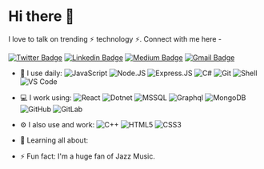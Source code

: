 # Hi there 👋

I love to talk on trending ⚡ technology ⚡.
Connect with me here -

[![Twitter Badge](https://img.shields.io/badge/-moses_cheboy-blue?style=plastic&logo=Twitter&logoColor=white&link=https://twitter.com/moses-cheboy/)](https://twitter.com/moses_cheboy)
[![Linkedin Badge](https://img.shields.io/badge/-cheboi-blue?style=plastic&logo=Linkedin&logoColor=white&link=https://www.linkedin.com/in/moses-cheboi/)](https://www.linkedin.com/in/moses-cheboi/)
[![Medium Badge](https://img.shields.io/badge/-@moscheb96-black?style=plastic&labelColor=000000&logo=Medium&link=https://medium.com/@moscheb96/)](https://medium.com/@moscheb96)
[![Gmail Badge](https://img.shields.io/badge/-moscheb96@gmail.com-c14438?style=plastic&logo=Gmail&logoColor=white&link=mailto:moscheb96@gmail.com)](mailto:moscheb96@gmail.com)

- 🚀 I use daily:
  ![JavaScript](https://img.shields.io/badge/-JavaScript-black?style=plastic&logo=javascript)
  ![Node.JS](https://img.shields.io/badge/-Node.JS-black?style=plastic&logo=Node.js)
  ![Express.JS](https://img.shields.io/badge/-Express.JS-c7b198?style=plastic&logo=Express.JS)
  ![C#](https://img.shields.io/badge/-Csharp-8fcfd1?style=plastic&logo=Csharp)
  ![Git](https://img.shields.io/badge/-Git-black?style=plastic&logo=git)
  ![Shell](https://img.shields.io/badge/-Shell-blasck?style=plastic&logo=Shell)
  ![VS Code](https://img.shields.io/badge/-VS%20Code-007ACC?style=plastic&logo=visual-studio-code)
- 💻 I work using:
  ![React](https://img.shields.io/badge/-React-3b2e5a?style=plastic&logo=react)
  ![Dotnet](https://img.shields.io/badge/-DotNet-092E20?style=plastic&logo=dotnet)
  ![MSSQL](https://img.shields.io/badge/-MsSQL-336791?style=plastic&logo=msssql)
  ![Graphql](https://img.shields.io/badge/-Graphql-E10098?style=plastic&logo=Graphql)
  ![MongoDB](https://img.shields.io/badge/-MongoDB-black?style=plastic&logo=mongodb)
  ![GitHub](https://img.shields.io/badge/-GitHub-181717?style=plastic&logo=github)
  ![GitLab](https://img.shields.io/badge/-GitLab-FCA121?style=plastic&logo=gitlab)
- ⚙️ I also use and work: ![C++](https://img.shields.io/badge/-C++-00599C?style=plastic&logo=c)
  ![HTML5](https://img.shields.io/badge/-HTML5-E34F26?style=plastic&logo=html5&logoColor=white)
  ![CSS3](https://img.shields.io/badge/-CSS3-1572B6?style=plastic&logo=css3)
- 🌱 Learning all about:
 
- ⚡️ Fun fact: I'm a huge fan of Jazz Music.



